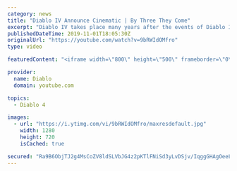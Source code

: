 ```yaml
---
category: news
title: "Diablo IV Announce Cinematic | By Three They Come"
excerpt: "Diablo IV takes place many years after the events of Diablo III, after millions have been slaughtered by the actions of the High Heavens and Burning Hells alike."
publishedDateTime: 2019-11-01T18:05:30Z
originalUrl: "https://youtube.com/watch?v=9bRWIdOMfro"
type: video

featuredContent: "<iframe width=\"800\" height=\"500\" frameborder=\"0\" src=\"https://www.youtube.com/embed/9bRWIdOMfro\" allow=\"accelerometer; autoplay; encrypted-media; gyroscope; picture-in-picture\" allowfullscreen></iframe>"

provider:
  name: Diablo
  domain: youtube.com

topics:
  - Diablo 4

images:
  - url: "https://i.ytimg.com/vi/9bRWIdOMfro/maxresdefault.jpg"
    width: 1280
    height: 720
    isCached: true

secured: "Ra9B6ObjTJ2g4MsCoZV8ldSLVbJG4z2pKTlFNiSd3yLvDSjv/IqggGHAgOeeLaTwVLj2+tyakQ41l46w88C7B3SNMxZ0N+EXLPEwW2vLBJY5o+SUL8LD3hsrx1Pt2ET3tlcvIahxcx010G5ZogyE2y8gnvKcSgBXVH7zDeuWM8N9+XgblaqmzK+TnipHvRnKWN/pnSYABEgIvH4n+IeFItpqjAQbEcrLaaueY5NQyp37sm8EAmgUPN7Uu9Pqa0oGiCXYmAE5aCLYonDAh33LQdTiDWq3rZPm84dbZtevRDOD2a55FH9a3luKCvDJ3GPS7p48a5163nguY/0vJWaX36v29Fe8hlQukWi/FCpfRCNdO7wn77AIMRdgKTdSMSsVKHY+E/m/Nsp9tmyeoEwYHSnjMTe1vFq/wjv92awYdNKSFUQjMudj6ocvyD+A8HYl;j1/NlHVY5vukGMVuxCfgpw=="
---
```


